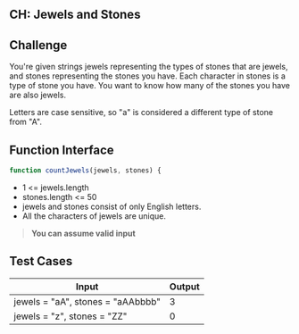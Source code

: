 CH: Jewels and Stones
---

## Challenge

You're given strings jewels representing the types of stones that are jewels, and stones representing the stones you have. Each character in stones is a type of stone you have. You want to know how many of the stones you have are also jewels.

Letters are case sensitive, so "a" is considered a different type of stone from "A".

## Function Interface

```js
function countJewels(jewels, stones) {
```

- 1 <= jewels.length
- stones.length <= 50
- jewels and stones consist of only English letters.
- All the characters of jewels are unique.

> **You can assume valid input**

## Test Cases

Input | Output
---|---
jewels = "aA", stones = "aAAbbbb" | 3
jewels = "z", stones = "ZZ" | 0
